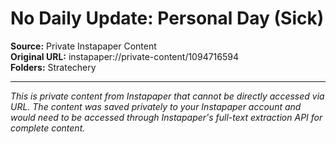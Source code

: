 # No Daily Update: Personal Day (Sick)

**Source:** Private Instapaper Content  
**Original URL:** instapaper://private-content/1094716594  
**Folders:** Stratechery  

---

*This is private content from Instapaper that cannot be directly accessed via URL. The content was saved privately to your Instapaper account and would need to be accessed through Instapaper's full-text extraction API for complete content.*